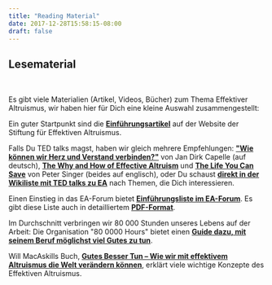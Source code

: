 ```yaml
---
title: "Reading Material"
date: 2017-12-28T15:58:15-08:00
draft: false
---
```


## Lesematerial
<br>

Es gibt viele Materialien (Artikel, Videos, Bücher) zum Thema Effektiver Altruismus, wir haben hier für Dich eine kleine Auswahl zusammengestellt: 

Ein guter Startpunkt sind die **[Einführungsartikel](https://effektiveraltruismus.de/lesetipps-videos/#Deutsche_Einfuehrungsartikel)** auf der Website der Stiftung für Effektiven Altruismus.

Falls Du TED talks magst, haben wir gleich mehrere Empfehlungen: **["Wie können wir Herz und Verstand verbinden?"](https://youtu.be/di3nHTAS7JY)** von Jan Dirk Capelle (auf deutsch), **[The Why and How of Effective Altruism](https://www.youtube.com/watch?v=Diuv3XZQXyc)** und **[The Life You Can Save](https://www.youtube.com/watch?v=onsIdBanynY)** von Peter Singer (beides auf englisch), oder Du schaust **[direkt in der Wikiliste mit TED talks zu EA](http://effective-altruism.wikia.com/wiki/List_of_EA_Presentations)** nach Themen, die Dich interessieren. 

Einen Einstieg in das EA-Forum bietet **[Einführungsliste im EA-Forum](http://www.effective-altruism.com/ea/6x/introduction_to_effective_altruism/)**. Es gibt diese Liste auch in detailliertem **[PDF-Format](http://www.careyryan.com/files/EA_Handbook.pdf)**.

Im Durchschnitt verbringen wir 80 000 Stunden unseres Lebens auf der Arbeit: Die Organisation "80 0000 Hours" bietet einen **[Guide dazu, mit seinem Beruf möglichst viel Gutes zu tun](https://80000hours.org/career-guide/)**.

Will MacAskills Buch, **[Gutes Besser Tun – Wie wir mit effektivem Altruismus die Welt verändern können](https://www.amazon.de/Gutes-besser-tun-effektivem-Altruismus/dp/3550081405/?pldnSite=1)**, erklärt viele wichtige Konzepte des Effektiven Altruismus.
